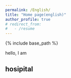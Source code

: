 ```yaml
---
permalink: /English/
title: "Home page(english)"
author_profile: true
# redirect_from: 
#   - /resume
---
```


{% include base_path %}

hello, I am 

## hosipital
